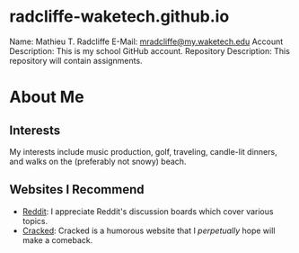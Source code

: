 # radcliffe-waketech.github.io

Name: Mathieu T. Radcliffe
E-Mail: mradcliffe@my.waketech.edu
Account Description: This is my school GitHub account.
Repository Description: This repository will contain assignments.

# About Me
## Interests
 My interests include music production, golf, traveling, candle-lit dinners, and walks on the (preferably not snowy) beach.
## Websites I Recommend
* [Reddit](http://www.reddit.com): I appreciate Reddit's discussion boards which cover various topics.
* [Cracked](http://www.cracked.com): Cracked is a humorous website that I _perpetually_ hope will make a comeback.
